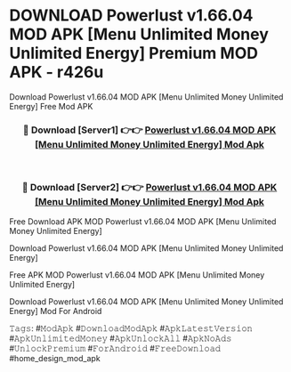 # DOWNLOAD Powerlust v1.66.04 MOD APK [Menu Unlimited Money Unlimited Energy] Premium MOD APK - r426u
Download Powerlust v1.66.04 MOD APK [Menu Unlimited Money Unlimited Energy] Free Mod APK

<div align="center">
<h3>🔴 Download [Server1] 👉👉 <a href="https://apk-comot.site?title=Powerlust_v1.66.04_MOD_APK_[Menu_Unlimited_Money_Unlimited_Energy]">Powerlust v1.66.04 MOD APK [Menu Unlimited Money Unlimited Energy] Mod Apk</a></h3><br>

<h3>🔴 Download [Server2] 👉👉 <a href="https://apk-comot.site?title=Powerlust_v1.66.04_MOD_APK_[Menu_Unlimited_Money_Unlimited_Energy]">Powerlust v1.66.04 MOD APK [Menu Unlimited Money Unlimited Energy] Mod Apk</a></h3>
</div>


Free Download APK MOD Powerlust v1.66.04 MOD APK [Menu Unlimited Money Unlimited Energy]

Download Powerlust v1.66.04 MOD APK [Menu Unlimited Money Unlimited Energy] 

Free APK MOD Powerlust v1.66.04 MOD APK [Menu Unlimited Money Unlimited Energy] 

Download Powerlust v1.66.04 MOD APK [Menu Unlimited Money Unlimited Energy] Mod For Android

𝚃𝚊𝚐𝚜: #𝙼𝚘𝚍𝙰𝚙𝚔 #𝙳𝚘𝚠𝚗𝚕𝚘𝚊𝚍𝙼𝚘𝚍𝙰𝚙𝚔 #𝙰𝚙𝚔𝙻𝚊𝚝𝚎𝚜𝚝𝚅𝚎𝚛𝚜𝚒𝚘𝚗 #𝙰𝚙𝚔𝚄𝚗𝚕𝚒𝚖𝚒𝚝𝚎𝚍𝙼𝚘𝚗𝚎𝚢 #𝙰𝚙𝚔𝚄𝚗𝚕𝚘𝚌𝚔𝙰𝚕𝚕 #𝙰𝚙𝚔𝙽𝚘𝙰𝚍𝚜 #𝚄𝚗𝚕𝚘𝚌𝚔𝙿𝚛𝚎𝚖𝚒𝚞𝚖 #𝙵𝚘𝚛𝙰𝚗𝚍𝚛𝚘𝚒𝚍 #𝙵𝚛𝚎𝚎𝙳𝚘𝚠𝚗𝚕𝚘𝚊𝚍 #home_design_mod_apk